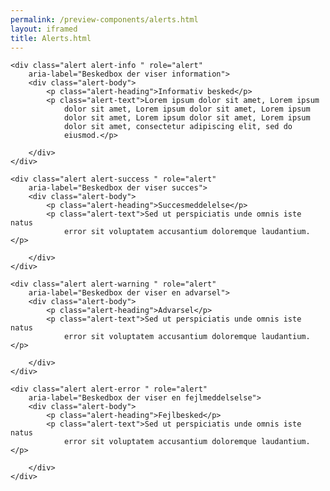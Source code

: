 ```yaml
--- 
permalink: /preview-components/alerts.html
layout: iframed 
title: Alerts.html
---
```

<div class="container">

    <div class="alert alert-info " role="alert"
        aria-label="Beskedbox der viser information">
        <div class="alert-body">
            <p class="alert-heading">Informativ besked</p>
            <p class="alert-text">Lorem ipsum dolor sit amet, Lorem ipsum
                dolor sit amet, Lorem ipsum dolor sit amet, Lorem ipsum
                dolor sit amet, Lorem ipsum dolor sit amet, Lorem ipsum
                dolor sit amet, consectetur adipiscing elit, sed do
                eiusmod.</p>

        </div>
    </div>

    <div class="alert alert-success " role="alert"
        aria-label="Beskedbox der viser succes">
        <div class="alert-body">
            <p class="alert-heading">Succesmeddelelse</p>
            <p class="alert-text">Sed ut perspiciatis unde omnis iste natus
                error sit voluptatem accusantium doloremque laudantium.</p>

        </div>
    </div>

    <div class="alert alert-warning " role="alert"
        aria-label="Beskedbox der viser en advarsel">
        <div class="alert-body">
            <p class="alert-heading">Advarsel</p>
            <p class="alert-text">Sed ut perspiciatis unde omnis iste natus
                error sit voluptatem accusantium doloremque laudantium.</p>

        </div>
    </div>

    <div class="alert alert-error " role="alert"
        aria-label="Beskedbox der viser en fejlmeddelselse">
        <div class="alert-body">
            <p class="alert-heading">Fejlbesked</p>
            <p class="alert-text">Sed ut perspiciatis unde omnis iste natus
                error sit voluptatem accusantium doloremque laudantium.</p>

        </div>
    </div>

</div>